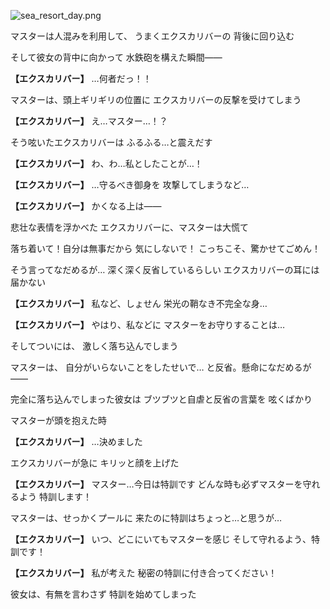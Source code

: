 
![sea_resort_day.png](../images/backgrounds/sea_resort_day.png)

マスターは人混みを利用して、
うまくエクスカリバーの
背後に回り込む

そして彼女の背中に向かって
水鉄砲を構えた瞬間――

**【エクスカリバー】**
…何者だっ！！

マスターは、頭上ギリギリの位置に
エクスカリバーの反撃を受けてしまう

**【エクスカリバー】**
え…マスター…！？

そう呟いたエクスカリバーは
ふるふる…と震えだす

**【エクスカリバー】**
わ、わ…私としたことが…！

**【エクスカリバー】**
…守るべき御身を
攻撃してしまうなど…

**【エクスカリバー】**
かくなる上は――

悲壮な表情を浮かべた
エクスカリバーに、マスターは大慌て

落ち着いて！自分は無事だから
気にしないで！
こっちこそ、驚かせてごめん！

そう言ってなだめるが…
深く深く反省しているらしい
エクスカリバーの耳には届かない

**【エクスカリバー】**
私など、しょせん
栄光の鞘なき不完全な身…

**【エクスカリバー】**
やはり、私などに
マスターをお守りすることは…

そしてついには、
激しく落ち込んでしまう

マスターは、
自分がいらないことをしたせいで…
と反省。懸命になだめるが――

完全に落ち込んでしまった彼女は
ブツブツと自虐と反省の言葉を
呟くばかり

マスターが頭を抱えた時

**【エクスカリバー】**
…決めました

エクスカリバーが急に
キリッと顔を上げた

**【エクスカリバー】**
マスター…今日は特訓です
どんな時も必ずマスターを守れるよう
特訓します！

マスターは、せっかくプールに
来たのに特訓はちょっと…と思うが…

**【エクスカリバー】**
いつ、どこにいてもマスターを感じ
そして守れるよう、特訓です！

**【エクスカリバー】**
私が考えた
秘密の特訓に付き合ってください！

彼女は、有無を言わさず
特訓を始めてしまった